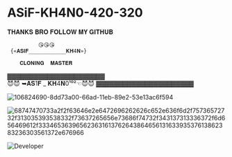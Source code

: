 # ASiF-KH4N0-420-320






𝐓𝐇𝐀𝐍𝐊𝐒 𝐁𝐑𝐎 𝐅𝐎𝐋𝐋𝐎𝐖 𝐌𝐘 𝐆𝐈𝐓𝐇𝐔𝐁


              😘😘😘
     {«𝐀𝐒𝐈𝐅____________𝐊𝐇4𝐍»}

        𝐂𝐋𝐎𝐍𝐈𝐍𝐆  𝐌𝐀𝐒𝐓𝐄𝐑
▓▓▓▓▓▓▓▓▓▓▓▓▓▓▓▓▓▓▓▓▓▓        
😈😈
         ➥𝐀𝐒1𝐅 _ 𝐊𝐇4𝐍0¹⁰²☜😈😈
▓▓▓▓▓▓▓▓▓▓▓▓▓▓▓▓▓▓▓▓▓▓





















![106824690-8dd73a00-66ad-11eb-89e2-53e13ac6f594](https://user-images.githubusercontent.com/104133480/192357774-ccf61597-9b83-44bd-8f6b-fe317d6b0ecb.gif)

































![68747470733a2f2f63646e2e6472696262626c652e636f6d2f75736572732f313035393538332f73637265656e73686f74732f343137313336372f6d656469612f33346536396562363161376264386465613163393537613862383236303561372e676966](https://user-images.githubusercontent.com/104133480/192358980-e0fadb80-9682-49cd-844a-55ce5b679b44.gif)



































   ![Developer](https://user-images.githubusercontent.com/104133480/192359170-8688f373-189b-46b1-8c54-daccaea5e54c.gif)

